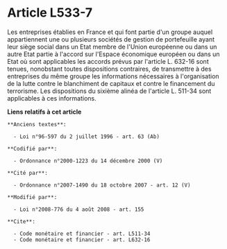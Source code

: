 # Article L533-7

Les entreprises établies en France et qui font partie d'un groupe auquel appartiennent une ou plusieurs sociétés de gestion
de portefeuille ayant leur siège social dans un Etat membre de l'Union européenne ou dans un autre Etat partie à l'accord sur
l'Espace économique européen ou dans un Etat où sont applicables les accords prévus par l'article L. 632-16 sont tenues,
nonobstant toutes dispositions contraires, de transmettre à des entreprises du même groupe les informations nécessaires à
l'organisation de la lutte contre le blanchiment de capitaux et contre le financement du terrorisme. Les dispositions du
sixième alinéa de l'article L. 511-34 sont applicables à ces informations.

**Liens relatifs à cet article**

	**Anciens textes**:

	  - Loi n°96-597 du 2 juillet 1996 - art. 63 (Ab)

	**Codifié par**:

	  - Ordonnance n°2000-1223 du 14 décembre 2000 (V)

	**Cité par**:

	  - Ordonnance n°2007-1490 du 18 octobre 2007 - art. 12 (V)

	**Modifié par**:

	  - Loi n°2008-776 du 4 août 2008 - art. 155

	**Cite**:

	  - Code monétaire et financier - art. L511-34
	  - Code monétaire et financier - art. L632-16
